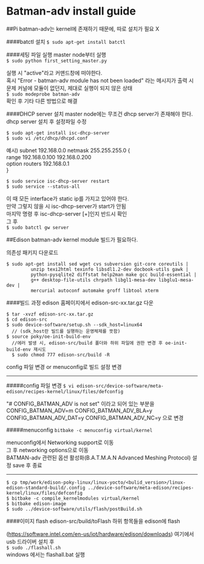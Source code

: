 # Batman-adv install guide

##Pi
batman-adv는 kernel에 존재하기 때문에, 따로 설치가 필요 X

####batctl 설치
`$ sudo apt-get install batctl `

####세팅 파일 실행
master node부터 실행    
`$ sudo python first_setting_master.py `

실행 시 "active"라고 커맨드창에 떠야한다.   
혹시 "Error - batman-adv module has not been loaded" 라는 메시지가 출력 시    
문제 커널에 모듈이 없던지, 제대로 실행이 되지 않은 상태   
`$ sudo modeprobe batman-adv`   
확인 후 기타 다른 방법으로 해결

####DHCP server 설치
master node에는 무조건 dhcp server가 존재해야 한다.   
dhcp server 설치 후 설정파일 수정   
```
$ sudo apt-get install isc-dhcp-server
$ sudo vi /etc/dhcp/dhcpd.conf
```
  예시)
  subnet 192.168.0.0 netmask 255.255.255.0 {    
            range 192.168.0.100 192.168.0.200   
            option routers 192.168.0.1    
  }   
```
$ sudo service isc-dhcp-server restart
$ sudo service --status-all
```

이 때 모든 interface가 static ip를 가지고 있어야 한다.    
만약 그렇지 않을 시 isc-dhcp-server가 start가 안됨    
마지막 명령 후 isc-dhcp-server [+]인지 반드시 확인    
그 후   
`$ sudo batctl gw server`

##Edison
batman-adv kernel module 빌드가 필요하다.

의존성 패키지 다운로드    
```
$ sudo apt-get install sed wget cvs subversion git-core coreutils |   
         unzip texi2html texinfo libsdl1.2-dev docbook-utils gawk |   
         python-pysqlite2 diffstat help2man make gcc build-essential |    
         g++ desktop-file-utils chrpath libgl1-mesa-dev libglu1-mesa-dev |    
         mercurial autoconf automake groff libtool xterm
```

####빌드 과정
edison 홈페이지에서 edison-src-xx.tar.gz 다운
```
$ tar -xvzf edison-src-xx.tar.gz
$ cd edison-src
$ sudo device-software/setup.sh --sdk_host=linux64 
  // (sdk_host란 빌드를 실행하는 운영체제를 뜻함)
$ source poky/oe-init-build-env
  //에러 발생 시, edison-src/build 폴더와 하위 파일에 권한 변경 후 oe-init-build-env 재시도   
  $ sudo chmod 777 edison-src/build -R
```		


config 파일 변경 or menuconfig로 빌드 설정 변경
___
#####config 파일 변경
`$ vi edison-src/device-software/meta-edison/recipes-kernel/linux/files/defconfig`

"# CONFIG_BATMAN_ADV is not set" 이라고 되어 있는 부분을
	CONFIG_BATMAN_ADV=m
	CONFIG_BATMAN_ADV_BLA=y
	CONFIG_BATMAN_ADV_DAT=y
	CONFIG_BATMAN_ADV_NC=y
으로 변경

#####menuconfig
`bitbake -c menuconfig virtual/kernel`

menuconfig에서 Networking support로 이동    
그 후 networking options으로 이동   
BATMAN-adv 관련된 옵션 활성화(B.A.T.M.A.N Advanced Meshing Protocol)
설정 save 후 종료
___

```
$ cp tmp/work/edison-poky-linux/linux-yocto/<bulid_version>/linux-edison-standard-build/.config ../device-software/meta-edison/recipes-kernel/linux/files/defconfig 
$ bitbake -c compile_kernelmodules virtual/kernel
$ bitbake edison-image
$ sudo ../device-software/utils/flash/postBuild.sh
```

####이미지 flash
edison-src/build/toFlash 하위 항목들을 edison에 flash

(https://software.intel.com/en-us/iot/hardware/edison/downloads)
여기에서 usb 드라이버 설치 후   
`$ sudo ./flashall.sh`    
windows 에서는 flashall.bat 실행


